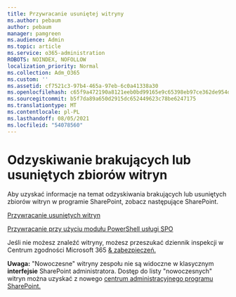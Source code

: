 ```yaml
---
title: Przywracanie usuniętej witryny
ms.author: pebaum
author: pebaum
manager: pamgreen
ms.audience: Admin
ms.topic: article
ms.service: o365-administration
ROBOTS: NOINDEX, NOFOLLOW
localization_priority: Normal
ms.collection: Adm_O365
ms.custom: ''
ms.assetid: cf7521c3-97b4-465a-97eb-6c0a41338a30
ms.openlocfilehash: c65f9a472190a8121eeb0bd99165e9c65398eb97ce362de954d491078e322f44
ms.sourcegitcommit: b5f7da89a650d2915dc652449623c78be6247175
ms.translationtype: MT
ms.contentlocale: pl-PL
ms.lasthandoff: 08/05/2021
ms.locfileid: "54078560"
---
```

# <a name="recover-missing-or-deleted-site-collections"></a>Odzyskiwanie brakujących lub usuniętych zbiorów witryn

Aby uzyskać informacje na temat odzyskiwania brakujących lub usuniętych zbiorów witryn w programie SharePoint, zobacz następujące SharePoint.

[Przywracanie usuniętych witryn](https://docs.microsoft.com/sharepoint/restore-deleted-site-collection)

[Przywracanie przy użyciu modułu PowerShell usługi SPO](https://support.office.com/article/Introduction-to-the-SharePoint-Online-Management-Shell-C16941C3-19B4-4710-8056-34C034493429)

Jeśli nie możesz znaleźć witryny, możesz przeszukać dziennik inspekcji w Centrum zgodności Microsoft 365 [ &amp; zabezpieczeń.](https://docs.microsoft.com/microsoft-365/compliance/search-the-audit-log-in-security-and-compliance)

**Uwaga:** "Nowoczesne" witryny zespołu nie są widoczne w klasycznym **interfejsie** SharePoint administratora. Dostęp do listy "nowoczesnych" witryn można uzyskać z nowego [centrum administracyjnego programu SharePoint.](https://docs.microsoft.com/sharepoint/get-started-new-admin-center)


